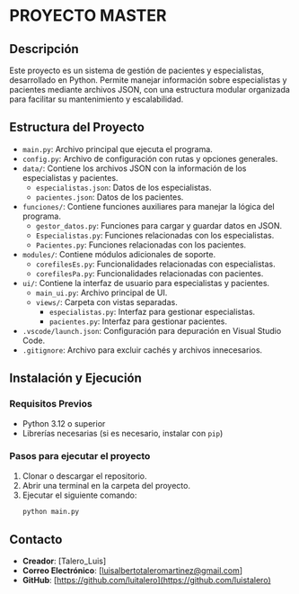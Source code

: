 # PROYECTO MASTER

## Descripción
Este proyecto es un sistema de gestión de pacientes y especialistas, desarrollado en Python. Permite manejar información sobre especialistas y pacientes mediante archivos JSON, con una estructura modular organizada para facilitar su mantenimiento y escalabilidad.

## Estructura del Proyecto

- `main.py`: Archivo principal que ejecuta el programa.
- `config.py`: Archivo de configuración con rutas y opciones generales.
- `data/`: Contiene los archivos JSON con la información de los especialistas y pacientes.
  - `especialistas.json`: Datos de los especialistas.
  - `pacientes.json`: Datos de los pacientes.
- `funciones/`: Contiene funciones auxiliares para manejar la lógica del programa.
  - `gestor_datos.py`: Funciones para cargar y guardar datos en JSON.
  - `Especialistas.py`: Funciones relacionadas con los especialistas.
  - `Pacientes.py`: Funciones relacionadas con los pacientes.
- `modules/`: Contiene módulos adicionales de soporte.
  - `corefilesEs.py`: Funcionalidades relacionadas con especialistas.
  - `corefilesPa.py`: Funcionalidades relacionadas con pacientes.
- `ui/`: Contiene la interfaz de usuario para especialistas y pacientes.
  - `main_ui.py`: Archivo principal de UI.
  - `views/`: Carpeta con vistas separadas.
    - `especialistas.py`: Interfaz para gestionar especialistas.
    - `pacientes.py`: Interfaz para gestionar pacientes.
- `.vscode/launch.json`: Configuración para depuración en Visual Studio Code.
- `.gitignore`: Archivo para excluir cachés y archivos innecesarios.

## Instalación y Ejecución

### Requisitos Previos
- Python 3.12 o superior
- Librerías necesarias (si es necesario, instalar con `pip`)

### Pasos para ejecutar el proyecto
1. Clonar o descargar el repositorio.
2. Abrir una terminal en la carpeta del proyecto.
3. Ejecutar el siguiente comando:
   ```bash
   python main.py
   ```
## Contacto
- **Creador**: [Talero_Luis]
- **Correo Electrónico**: [luisalbertotaleromartinez@gmail.com]
- **GitHub**: [https://github.com/luitalero](https://github.com/luistalero)
